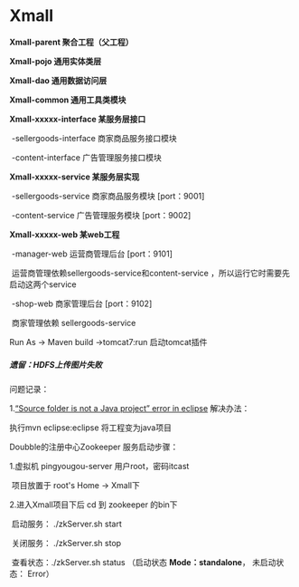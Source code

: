 # Xmall



**Xmall-parent 聚合工程（父工程）**

**Xmall-pojo 通用实体类层**

**Xmall-dao 通用数据访问层**

**Xmall-common 通用工具类模块**

**Xmall-xxxxx-interface  某服务层接口** 

​	-sellergoods-interface 商家商品服务接口模块

​	-content-interface 广告管理服务接口模块

**Xmall-xxxxx-service   某服务层实现**

​	-sellergoods-service 商家商品服务模块    [port：9001]

​	-content-service 广告管理服务模块   [port：9002]

**Xmall-xxxxx-web     某web工程**  

​	-manager-web  运营商管理后台    [port：9101]

​		运营商管理依赖sellergoods-service和content-service ，所以运行它时需要先启动这两个service

​	-shop-web  商家管理后台    [port：9102]

​		商家管理依赖 sellergoods-service



Run As -> Maven build ->tomcat7:run 启动tomcat插件



##### 遗留：HDFS上传图片失败







问题记录：

1.[“Source folder is not a Java project” error in eclipse](https://stackoverflow.com/questions/11719545/source-folder-is-not-a-java-project-error-in-eclipse)  解决办法：

执行mvn eclipse:eclipse 将工程变为java项目







Doubble的注册中心Zookeeper 服务启动步骤：

1.虚拟机 pingyougou-server    用户root，密码itcast

​       项目放置于 root's Home ->  Xmall下

2.进入Xmall项目下后 cd 到 zookeeper 的bin下

​		启动服务： ./zkServer.sh start

​                关闭服务： ./zkServer.sh stop

​		查看状态：./zkServer.sh status （启动状态 **Mode：standalone**， 未启动状态： Error）